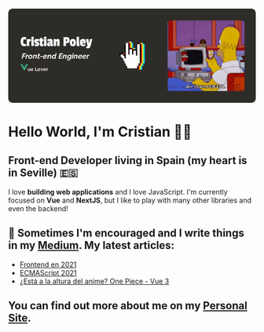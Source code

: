 ![Cristian Poley, Software Engineer and Lover JavaScript](https://github.com/cristianpoleyJS/cristianpoleyJS/raw/master/images/github-profile-header.gif)

# Hello World, I'm Cristian 👋🏽

## Front-end Developer living in Spain (my heart is in Seville) 🇪🇸

I love **building web applications** and I love JavaScript. I'm currently focused on **Vue** and **NextJS**, but I like to play with many other libraries and even the backend!

## 📝 Sometimes I'm encouraged and I write things in my [Medium](https://medium.com/@cristianpoley). My latest articles:

- [Frontend en 2021](https://cristianpoley.medium.com/ecmascript-2021-17aaeb1d35c7)
- [ECMAScript 2021](https://cristianpoley.medium.com/ecmascript-2021-17aaeb1d35c7)
- [¿Está a la altura del anime? One Piece - Vue 3](https://octuweb.com/vue3/)

## You can find out more about me on my [Personal Site](https://cristianpoley.com).
